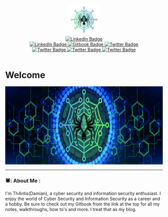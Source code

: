 <div id="header" align="center">
  <img src="/assets/CyberSpider-UG-Outline.png" width="100"/>
</div>

<div id="link" align="center">
  <a href="https://th4ntis.github.io">
    <img src="https://img.shields.io/badge/Website-black?style=for-the-badge&logo=Github&logoColor=white" alt="LinkedIn Badge"/>
  </a>
</div>

<div id="badges1" align="center">
  <a href="https://www.linkedin.com/in/damian-roneker/">
    <img src="https://img.shields.io/badge/LinkedIn-blue?style=for-the-badge&logo=linkedin&logoColor=white" alt="LinkedIn Badge"/>
  </a>
  <a href="https://cybersec.th4ntis.com/">
    <img src="https://img.shields.io/badge/Gitbook-blue?style=for-the-badge&logo=Gitbook&logoColor=white" alt="Gitbook Badge"/>
  </a>
  <a href="https://twitter.com/Th4ntis">
    <img src="https://img.shields.io/badge/Twitter-black?style=for-the-badge&logo=twitter&logoColor=white" alt="Twitter Badge"/>
  </a>
</div>

<div id="badges2" align="center">
  <a href="https://infosec.exchange/web/@th4ntis">
    <img src="https://img.shields.io/badge/Mastodon-purple?style=for-the-badge&logo=Mastodon&logoColor=white" alt="Twitter Badge"/>
  </a>
  <a href="https://tryhackme.com/p/th4ntis">
    <img src="https://img.shields.io/badge/TryHackMe-Red?style=for-the-badge&logo=TryHackMe&logoColor=white" alt="Twitter Badge"/>
  </a>
  <a href="https://app.hackthebox.com/profile/274909">
    <img src="https://img.shields.io/badge/HackTheBox-green?style=for-the-badge&logo=HackTheBox&logoColor=white" alt="Twitter Badge"/>
  </a>
</div>

<div id="views" align="center">
<img src="https://komarev.com/ghpvc/?username=th4ntis&style=flat-square&color=blue" alt=""/>
</div>

<h1>
  Welcome
</h1>

<div align="center">
  <img src="/assets/TWITTER BANNER.jpg" width="800" height="250"/>
</div>

---

### 🕷️: About Me :
I'm Th4ntis(Damian), a cyber security and information security enthusiast. I enjoy the world of Cyber Security and Information Security as a career and a hobby. Be sure to check out my Gitbook from the link at the top for all my notes, walkthroughs, how to's and more. I treat that as my blog.

<!---
---

### :fire: My Stats :
[![GitHub Streak](http://github-readme-streak-stats.herokuapp.com?user=th4ntis&theme=dark&background=000000)](https://git.io/streak-stats)
--->
